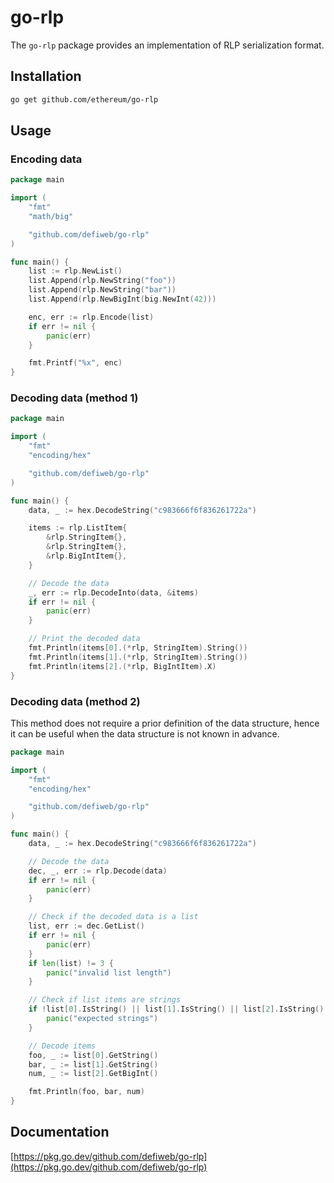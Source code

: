 # go-rlp

The `go-rlp` package provides an implementation of RLP serialization format.

## Installation

```bash
go get github.com/ethereum/go-rlp
```

## Usage

### Encoding data

```go
package main

import (
	"fmt"
	"math/big"

	"github.com/defiweb/go-rlp"
)

func main() {
	list := rlp.NewList()
	list.Append(rlp.NewString("foo"))
	list.Append(rlp.NewString("bar"))
	list.Append(rlp.NewBigInt(big.NewInt(42)))

	enc, err := rlp.Encode(list)
	if err != nil {
		panic(err)
	}

	fmt.Printf("%x", enc)
}
```

### Decoding data (method 1)

```go
package main

import (
	"fmt"
	"encoding/hex"

	"github.com/defiweb/go-rlp"
)

func main() {
	data, _ := hex.DecodeString("c983666f6f836261722a")

	items := rlp.ListItem{
		&rlp.StringItem{},
		&rlp.StringItem{},
		&rlp.BigIntItem{},
	}

	// Decode the data
	_, err := rlp.DecodeInto(data, &items)
	if err != nil {
		panic(err)
	}

	// Print the decoded data
	fmt.Println(items[0].(*rlp, StringItem).String())
	fmt.Println(items[1].(*rlp, StringItem).String())
	fmt.Println(items[2].(*rlp, BigIntItem).X)
}
```

### Decoding data (method 2)

This method does not require a prior definition of the data structure, hence it can be useful when the data structure is
not known in advance.

```go
package main

import (
	"fmt"
	"encoding/hex"

	"github.com/defiweb/go-rlp"
)

func main() {
	data, _ := hex.DecodeString("c983666f6f836261722a")

	// Decode the data
	dec, _, err := rlp.Decode(data)
	if err != nil {
		panic(err)
	}

	// Check if the decoded data is a list
	list, err := dec.GetList()
	if err != nil {
		panic(err)
	}
	if len(list) != 3 {
		panic("invalid list length")
	}

	// Check if list items are strings
	if !list[0].IsString() || list[1].IsString() || list[2].IsString() {
		panic("expected strings")
	}

	// Decode items
	foo, _ := list[0].GetString()
	bar, _ := list[1].GetString()
	num, _ := list[2].GetBigInt()

	fmt.Println(foo, bar, num)
}
```

## Documentation

[https://pkg.go.dev/github.com/defiweb/go-rlp](https://pkg.go.dev/github.com/defiweb/go-rlp)
